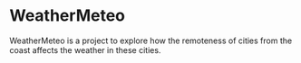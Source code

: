 # WeatherMeteo
WeatherMeteo is a project to explore how the remoteness of cities from the coast affects the weather in these cities.